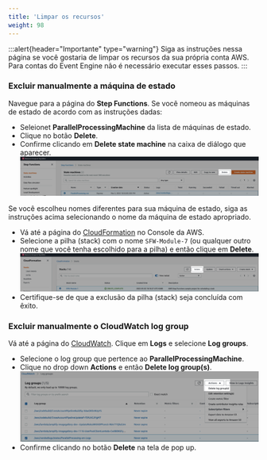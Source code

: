 ```yaml
---
title: 'Limpar os recursos'
weight: 98
---
```


:::alert{header="Importante" type="warning"}
Siga as instruções nessa página se você gostaria de limpar os recursos da sua própria conta AWS. Para contas do Event Engine não é necessário executar esses passos.
:::

### Excluir manualmente a máquina de estado

Navegue para a página do **Step Functions**. Se você nomeou as máquinas de estado de acordo com as instruções dadas:

- Seleionet **ParallelProcessingMachine** da lista de máquinas de estado.
- Clique no botão **Delete**.
- Confirme clicando em **Delete state machine** na caixa de diálogo que aparecer.
  ![Statemachine delete](/static/img/module-7/manual-delete-sm.png)

Se você escolheu nomes diferentes para sua máquina de estado, siga as instruções acima selecionando o nome da máquina de estado apropriado.

- Vá até a página do [CloudFormation](https://console.aws.amazon.com/cloudformation/home) no Console da AWS.
- Selecione a pilha (stack) com o nome `SFW-Module-7` (ou qualquer outro nome que você tenha escolhido para a pilha) e então clique em **Delete**.
  ![CloudFormation exclusão](/static/img/setup/setup-cloudformation-delete.png)
- Certifique-se de que a exclusão da pilha (stack) seja concluída com êxito.

### Excluir manualmente o CloudWatch log group

Vá até a página do [CloudWatch](https://console.aws.amazon.com/cloudwatch/home). Clique em **Logs** e selecione **Log groups**.

- Selecione o log group que pertence ao **ParallelProcessingMachine**.
- Clique no drop down **Actions** e então **Delete log group(s)**.
  ![Cloudwatch loggroup delete](/static/img/module-7/cloudwatch-cleanup.png)
- Confirme clicando no botão **Delete** na tela de pop up.
